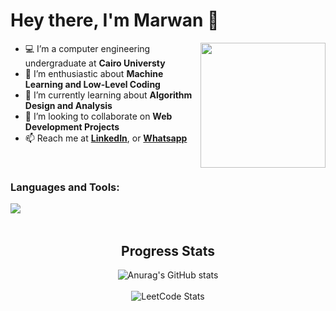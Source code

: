 # Hey there, I'm Marwan 👋

<a href="https://imgbb.com/"><img src="https://i.ibb.co/DYJVRfY/aaa.png" width=200vw heigth=200vw  align="right"/></a>


- 💻 I’m a computer engineering undergraduate at <b>Cairo Universty</b> 
- 🔭 I’m enthusiastic about <b>Machine Learning and Low-Level Coding</b> 
- 🌱 I’m currently learning about <b>Algorithm Design and Analysis</b>
- 👯 I’m looking to collaborate on <b>Web Development Projects</b>
- 📫 Reach me at <a href =https://www.linkedin.com/in/marwan8/><b> LinkedIn</b></a>, or <a href="https://api.whatsapp.com/send/?phone=201272404140"><b>Whatsapp</b></a> 

 <br>
<h3 align="left">Languages and Tools:</h3>
<div align="center">
<a ><img src="https://skills.thijs.gg/icons?i=html,css,react,js,ts,nodejs,php,mysql,c,cpp,cs,java,github,git,linux" align="left"/></a>
 <br><br>
</div>


<h2 align="center"> Progress Stats </h2>
<div align="center">

![Anurag's GitHub stats](https://github-readme-stats.vercel.app/api?username=marwan-9&theme=github_dark&show_icons=true)
<br><br>
![LeetCode Stats](https://leetcode.card.workers.dev/marwan0?theme=nord&font=baloo&extension=null)
